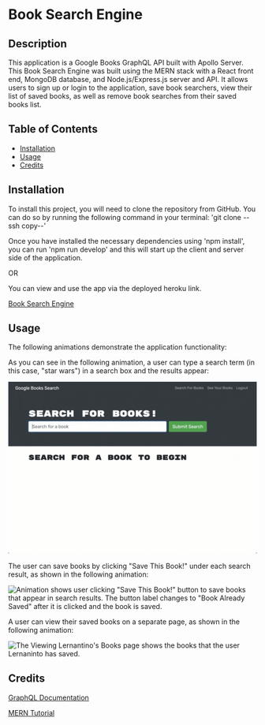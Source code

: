 # Book Search Engine

## Description

This application is a Google Books GraphQL API built with Apollo Server. This Book Search Engine was built using the MERN stack with a React front end, MongoDB database, and Node.js/Express.js server and API. It allows users to sign up or login to the application, save book searchers, view their list of saved books, as well as remove book searches from their saved books list. 

## Table of Contents

- [Installation](#installation)
- [Usage](#usage)
- [Credits](#credits)

## Installation 

To install this project, you will need to clone the repository from GitHub. You can do so by running the following command in your terminal: 'git clone --ssh copy--'

Once you have installed the necessary dependencies using 'npm install', you can run 'npm run develop' and this will start up the client and server side of the application.

OR

You can view and use the app via the deployed heroku link. 

[Book Search Engine](https://guarded-citadel-13114-d18206c34db8.herokuapp.com/)

## Usage

The following animations demonstrate the application functionality:

As you can see in the following animation, a user can type a search term (in this case, "star wars") in a search box and the results appear:

![Animation shows "star wars" typed into a search box and books about Star Wars appearing as results.](./Assets/21-mern-homework-demo-01.gif)

The user can save books by clicking "Save This Book!" under each search result, as shown in the following animation:

![Animation shows user clicking "Save This Book!" button to save books that appear in search results. The button label changes to "Book Already Saved" after it is clicked and the book is saved.](./Assets/21-mern-homework-demo-02.gif)

A user can view their saved books on a separate page, as shown in the following animation:

![The Viewing Lernantino's Books page shows the books that the user Lernaninto has saved.](./Assets/21-mern-homework-demo-03.gif)

## Credits

[GraphQL Documentation](https://graphql.org/learn/)

[MERN Tutorial](https://www.mongodb.com/languages/mern-stack-tutorial)